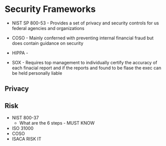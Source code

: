 # Security Frameworks

- NIST SP 800-53 - Provides a set of privacy and security controls
for us federal agencies and organizations

- COSO - Mainly conferned with preventing internal financial fraud but does contain guidance on security
- HIPPA - 
- SOX - Requires top management to individually certify the accuracy of each finacial report and if the reports and found
to be flase the exec can be held personally liable 


## Privacy

## Risk

- NIST 800-37
    - What are the 6 steps - MUST KNOW
- ISO 31000
- COSO
- ISACA RISK IT